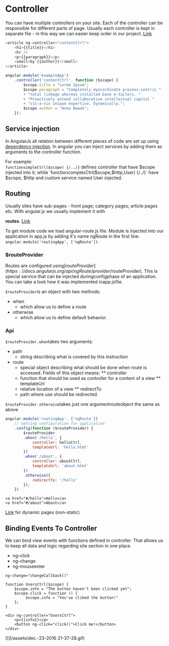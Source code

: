 # Controller

You can have multiple controllers on your site. Each of the controller can be responsible for different parts of page. Usually each controller is kept in separate file - in this way we can easier keep order in our project. [Link](https://www.codecademy.com/en/courses/javascript-advanced-en-2hJ3J/1/1#)

```js
<article ng-controller="contentCtrl">
    <h1>{{title}}</h1>
    <hr />
    <p>{{paragraph}}</p>
    <small>by {{author}}</small>
</article>
```

```js
angular.module('exampleApp')
    .controller('contentCtrl', function ($scope) {
        $scope.title = "Lorem Ipsum";
        $scope.paragraph = "Completely myocardinate process-centric "
        + "total linkage whereas installed base e-tailers. "
        + "Proactively extend collaborative intellectual capital "
        + "vis-a-vis unique expertise. Dynamically.";
        $scope.author = "Anna Nowak";
    });
```

## Service injection

In AngularJs all relation between different pieces of code are set up using [dependency injection](http://docs.angularjs.org/guide/di). In angular you can inject services by adding them as arguments to the controller function.

For example:  
`functionsimpleCtrl($scope) {/../}` defines controller that have $scope injected into it; while `functioncomplexCtrl($scope,$http,User) {/../}` have $scope, $http and custom service named User injected.

## Routing

Usually sites have sub-pages - front page; category pages; article pages etc. With angular.js we usually implement it with

**routes**. [Link](https://www.codecademy.com/en/courses/javascript-advanced-en-2hJ3J/1/3)

To get module code we load angular-route.js file. Module is injected into our application in app.js by adding it's name ngRoute in the first line: `angular.module('routingApp', ['ngRoute'])`.

### $routeProvider

Routes are configured using[$routeProvider](https://docs.angularjs.org/api/ngRoute/provider/$routeProvider). This is special service that can be injected duringconfigphase of an application. You can take a look how it was implemented inapp.jsfile.

`$routeProvider`is an object with two methods:

* when
  - which allow us to define a route
* otherwise
  - which allow us to define default behavior.

### Api

`$routeProvider.when`takes two arguments:

* path
  - string describing what is covered by this instruction
* route
  - special object describing what should be done when route is accessed. Fields of this object means: \*\*
  controller
  - function that should be used as controller for a content of a view \*\*
  templateUrl
  - relative location of a view \*\*
  redirectTo
  - path where use should be redirected.

`$routeProvider.otherwise`takes just one argumentrouteobject the same as above

```js
angular.module('routingApp', ['ngRoute'])
    // Setting configuration for application
    .config(function ($routeProvider) {
        $routeProvider
        .when('/hello', {
            controller: helloCtrl,
            templateUrl: 'hello.html'
        })
        .when('/about', {
            controller: aboutCtrl,
            templateUrl: 'about.html'
        })
        .otherwise({
            redirectTo: '/hello'
        });
    })
```

```
<a href="#/hello">Hello</a>
<a href="#/about">About</a>
```

[Link](https://www.codecademy.com/en/courses/javascript-advanced-en-2hJ3J/1/4) for dynamic pages \(non-static\)



## **Binding Events To Controller**

We can bind view events with functions defined in controller. That allows us to keep all data and logic regarding site section in one place.

* ng-click
* ng-change
* ng-mouseenter

`ng-change="changeCallback()"`

```
function UsersCtrl($scope) {
    $scope.info = "The button haven't been clicked yet";
    $scope.click = function () {
         $scope.info = "You've cliked the button!"
    };
}
```

```
<div ng-controller="UsersCtrl">
    <p>{{info}}</p>
    <button ng-click="click()">Click me!</button>
</div>
```

![](/assets/dec.-23-2016 21-37-28.gif)

